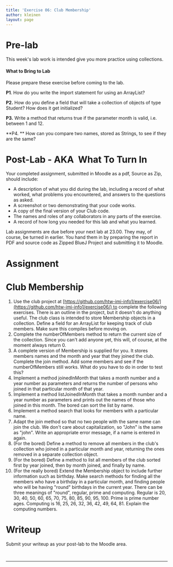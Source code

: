 ```yaml
---
title: 'Exercise 06: Club Membership'
author: kleinen
layout: page
---
```


# Pre-lab

This week's lab work is intended give you more practice using collections.

#### What to Bring to Lab

Please prepare these exercise before coming to the lab.

**P1**. How do you write the import statement for using an ArrayList?

**P2.** How do you define a field that will take a collection of objects of type Student? How does it get initialized?

**P3.** Write a method that returns true if the parameter month is valid, i.e. between 1 and 12.

**P4. ** How can you compare two names, stored as Strings, to see if they are the same?

# Post-Lab - AKA  What To Turn In

Your completed assignment, submitted in Moodle as a pdf, Source as Zip, should include:

- A description of what you did during the lab, including a record of what worked, what problems you encountered, and answers to the questions as asked.
- A screenshot or two demonstrating that your code works.
- A copy of the final version of your Club code.
- The names and roles of any collaborators in any parts of the exercise.
- A record of how long you needed for this lab and what you learned.

Lab assignments are due before your next lab at 23.00. They may, of course, be turned in earlier. You hand them in by preparing the report in PDF and source code as Zipped BlueJ Project and submitting it to Moodle.

# Assignment

# **Club Membership**

1. Use the club project at [https://github.com/htw-imi-info1/exercise06/](https://github.com/htw-imi-info1/exercise06/) to complete the following exercises. There is an outline in the project, but it doesn't do anything useful. The club class is intended to store Membership objects in a collection. Define a field for an ArrayList for keeping track of club members. Make sure this compiles before moving on.
2. Complete the numberOfMembers method to return the current size of the collection. Since you can't add anyone yet, this will, of course, at the moment always return 0.
3. A complete version of Membership is supplied for you. It stores members names and the month and year that they joined the club. Complete the join method. Add some members and see if the numberOfMembers still works. What do you have to do in order to test this?
4. Implement a method joinedInMonth that takes a month number and a year number as parameters and returns the number of persons who joined in that particular month of that year.
5. Implement a method listJoinedInMonth that takes a month number and a year number as parameters and prints out the names of those who joined in this month. The bored can sort the list by name.
6. Implement a method search that looks for members with a particular name.
7. Adapt the join method so that no two people with the same name can join the club. We don't care about capitalization, so "John" is the same as "john". Write an appropriate error message, if a name is entered in again.
8. (For the bored) Define a method to remove all members in the club's collection who joined in a particular month and year, returning the ones removed in a separate collection object.
9. (For the bored) Define a method to list all members of the club sorted first by year joined, then by month joined, and finally by name.
10. (For the really bored) Extend the Membership object to include further information such as birthday. Make search methods for finding all the members who have a birthday in a particular month, and finding people who will be having "round" birthdays in the current year. There can be three meanings of "round", regular, prime and computing. Regular is 20, 30, 40, 50, 60, 65, 70, 75, 80, 85, 90, 95, 100. Prime is prime number ages. Computing is 16, 25, 26, 32, 36, 42, 49, 64, 81. Explain the computing numbers.

# Writeup

Submit your writeup as your post-lab to the Moodle area.

 
* * *
